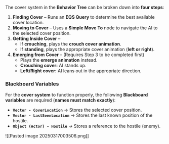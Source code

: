 
The cover system in the **Behavior Tree** can be broken down into **four steps**:

1. **Finding Cover** – Runs an **EQS Query** to determine the best available cover location.
2. **Moving to Cover** – Uses a **Simple Move To** node to navigate the AI to the selected cover position.
3. **Getting Inside Cover** –
    - If **crouching**, plays the **crouch cover animation**.
    - If **standing**, plays the appropriate cover animation (**left or right**).
4. **Emerging from Cover** – (Requires Step 3 to be completed first)
    - Plays the **emerge animation** instead.
    - **Crouching cover:** AI stands up.
    - **Left/Right cover:** AI leans out in the appropriate direction.
      
### **Blackboard Variables**

For the **cover system** to function properly, the following **Blackboard variables** are required (**names must match exactly**):

- **`Vector - CoverLocation`** → Stores the selected cover position.
- **`Vector - LastSeenLocation`** → Stores the last known position of the hostile.
- **`Object (Actor) - Hostile`** → Stores a reference to the hostile (enemy).


![[Pasted image 20250317003506.png]]